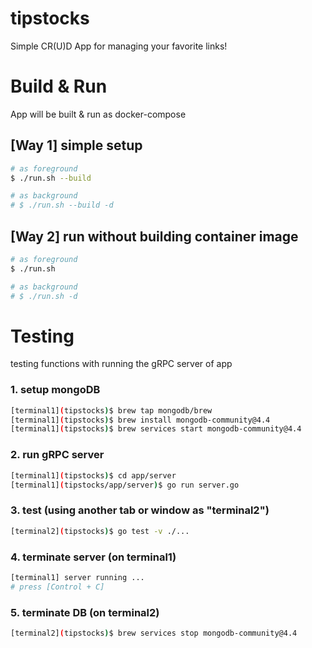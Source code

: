 # tipstocks
Simple CR(U)D App for managing your favorite links!

# Build & Run
App will be built & run as docker-compose

## \[Way 1\] simple setup

```bash
# as foreground
$ ./run.sh --build

# as background
# $ ./run.sh --build -d
```

## \[Way 2\] run without building container image

```bash
# as foreground
$ ./run.sh

# as background
# $ ./run.sh -d
```

# Testing
testing functions with running the gRPC server of app

### 1. setup mongoDB

```bash
[terminal1](tipstocks)$ brew tap mongodb/brew
[terminal1](tipstocks)$ brew install mongodb-community@4.4
[terminal1](tipstocks)$ brew services start mongodb-community@4.4
```

### 2. run gRPC server

```bash
[terminal1](tipstocks)$ cd app/server
[terminal1](tipstocks/app/server)$ go run server.go
```

### 3. test (using another tab or window as "terminal2")

```bash
[terminal2](tipstocks)$ go test -v ./...
```

### 4. terminate server (on terminal1)

```bash
[terminal1] server running ...
# press [Control + C]
```

### 5. terminate DB (on terminal2)
```bash
[terminal2](tipstocks)$ brew services stop mongodb-community@4.4
```

